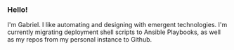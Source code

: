 ### Hello!

I'm Gabriel. I like automating and designing with emergent technologies. I'm currently migrating deployment shell scripts to Ansible Playbooks, as well as my repos from my personal instance to Github.
